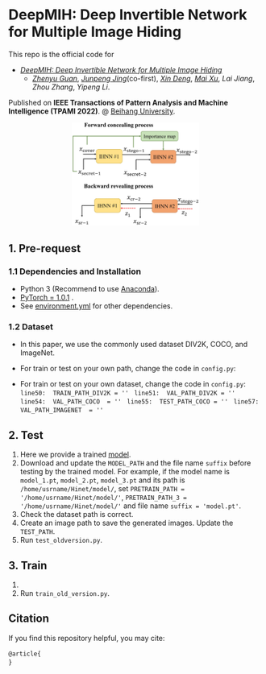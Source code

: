 # DeepMIH: Deep Invertible Network for Multiple Image Hiding

This repo is the official code for

* [*DeepMIH: Deep Invertible Network for Multiple Image Hiding*](https:) 
  * [*Zhenyu Guan*](http://cst.buaa.edu.cn/info/1071/2542.htm), [*Junpeng Jing*](https://tomtomtommi.github.io/)(co-first), [*Xin Deng*](http://www.commsp.ee.ic.ac.uk/~xindeng/), [*Mai Xu*](http://shi.buaa.edu.cn/MaiXu/zh_CN/index.htm), *Lai Jiang*, *Zhou Zhang*, *Yipeng Li*.

Published on **IEEE Transactions of Pattern Analysis and Machine Intelligence (TPAMI 2022)**.
@ [Beihang University](http://ev.buaa.edu.cn/).

<center>
  <img src=https://github.com/TomTomTommi/DeepMIH/blob/main/image/figure2.jpg width=50% />
</center>


## 1. Pre-request
### 1.1 Dependencies and Installation

- Python 3 (Recommend to use [Anaconda](https://www.anaconda.com/download/#linux)).
- [PyTorch = 1.0.1](https://pytorch.org/) .
- See [environment.yml](https://github.com/TomTomTommi/HiNet/blob/main/environment.yml) for other dependencies.

### 1.2 Dataset

- In this paper, we use the commonly used dataset DIV2K, COCO, and ImageNet.
- For train or test on your own path, change the code in `config.py`:

- For train or test on your own dataset, change the code in `config.py`:
    `line50:  TRAIN_PATH_DIV2K = '' ` 
    `line51:  VAL_PATH_DIV2K = '' `
    `line54:  VAL_PATH_COCO  = '' `
    `line55:  TEST_PATH_COCO = '' ` 
    `line57:  VAL_PATH_IMAGENET  = '' `

## 2. Test

1. Here we provide a trained [model](https://drive.google.com/drive/folders/1guno6VwfCpuB8o5m0ZqFHNL4ZWc8SdJe?usp=sharing).
2. Download and update the `MODEL_PATH` and the file name `suffix` before testing by the trained model.
For example, if the model name is `model_1.pt`, `model_2.pt`, `model_3.pt` and its path is `/home/usrname/Hinet/model/`, 
set `PRETRAIN_PATH = '/home/usrname/Hinet/model/'`, `PRETRAIN_PATH_3 = '/home/usrname/Hinet/model/'` and file name `suffix = 'model.pt'`.
3. Check the dataset path is correct.
4. Create an image path to save the generated images. Update the `TEST_PATH`.
5. Run `test_oldversion.py`.


## 3. Train

1.
4. Run `train_old_version.py`.


## Citation
If you find this repository helpful, you may cite:

```tex
@article{
}
```
